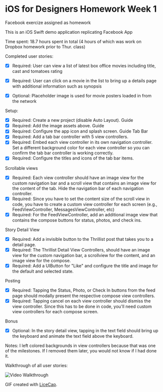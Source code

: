 
# iOS for Designers Homework Week 1
Facebook exercize assigned as homework


This is an iOS Swift demo application replicating Facebook App

Time spent: 18.7 hours spent in total (4 hours of which was work on Dropbox homework prior to Thur. class)

Completed user stories:

 * [x] Required: User can view a list of latest box office movies including title, cast and tomatoes rating
 * [x] Required: User can click on a movie in the list to bring up a details page with additional information such as synopsis
 * [x] Optional: Placeholder image is used for movie posters loaded in from the network


Setup:
 * [x] Required: Create a new project (disable Auto Layout). Guide
 * [x] Required: Add the image assets above. Guide
 * [x] Required: Configure the app icon and splash screen. Guide
Tab Bar
 * [x] Required: Add a tab bar controller with 5 view controllers.
 * [x] Required: Embed each view controller in its own navigation controller. Set a different background color for each view controller so you can confirm the tab bar controller is working correctly.
 * [x] Required: Configure the titles and icons of the tab bar items.

Scrollable views
 * [x] Required: Each view controller should have an image view for the custom navigation bar and a scroll view that contains an image view for the content of the tab. Hide the navigation bar of each navigation controller.
 * [x] Required: Since you have to set the content size of the scroll view in code, you have to create a custom view controller for each screen (e.g., FeedViewController, MessagesViewController, etc)
 * [x] Required: For the FeedViewController, add an additional image view that contains the compose buttons for status, photos, and check ins.

Story Detail View
 * [x] Required: Add a invisible button to the Thrillist post that takes you to a detail page.
 * [x] Required: The Thrillist Detail View Controllers, should have an image view for the custom navigation bar, a scrollview for the content, and an image view for the compose.
 * [x] Required: Add a UIButton for "Like" and configure the title and image for the default and selected state.

Posting
 * [x] Required: Tapping the Status, Photo, or Check In buttons from the feed page should modally present the respective compose view controllers.
 * [x] Required: Tapping cancel on each view controller should dismiss the view controller. Since this has to be done in code, you'll need custom view controllers for each compose screen.

Bonus
 * [x] Optional: In the story detail view, tapping in the text field should bring up the keyboard and animate the text field above the keyboard.


 
Notes:
I left colored backgrounds in view controllers because that was one of the milestones. If I removed them later, you would not know if I had done it.

Walkthrough of all user stories:

![Video Walkthrough](ios_class_hw_w1_01.gif)

GIF created with [LiceCap](http://www.cockos.com/licecap/).
